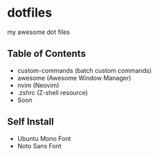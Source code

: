 # dotfiles
my awesome dot files

## Table of Contents
- custom-commands (batch custom commands)
- awesome (Awesome Window Manager)
- nvim (Neovim)
- .zshrc (Z-shell resource)
- Soon

## Self Install
- Ubuntu Mono Font
- Noto Sans Font
